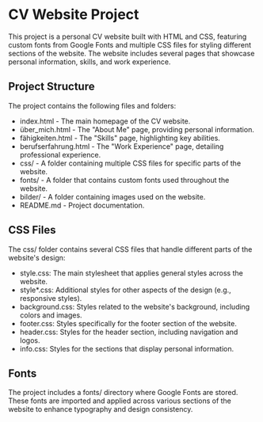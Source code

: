 # CV Website Project

This project is a personal CV website built with HTML and CSS, featuring custom fonts from Google Fonts and multiple CSS files for styling different sections of the website. The website includes several pages that showcase personal information, skills, and work experience.

## Project Structure

The project contains the following files and folders:

- index.html - The main homepage of the CV website.
- über_mich.html - The "About Me" page, providing personal information.
- fähigkeiten.html - The "Skills" page, highlighting key abilities.
- berufserfahrung.html - The "Work Experience" page, detailing professional experience.
- css/ - A folder containing multiple CSS files for specific parts of the website.
- fonts/ - A folder that contains custom fonts used throughout the website.
- bilder/ - A folder containing images used on the website.
- README.md - Project documentation.

## CSS Files

The css/ folder contains several CSS files that handle different parts of the website's design:

- style.css: The main stylesheet that applies general styles across the website.
- style*.css: Additional styles for other aspects of the design (e.g., responsive styles).
- background.css: Styles related to the website's background, including colors and images.
- footer.css: Styles specifically for the footer section of the website.
- header.css: Styles for the header section, including navigation and logos.
- info.css: Styles for the sections that display personal information.

## Fonts

The project includes a fonts/ directory where Google Fonts are stored. These fonts are imported and applied across various sections of the website to enhance typography and design consistency.




